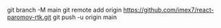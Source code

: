git branch -M main
git remote add origin https://github.com/imex7/react-paromov-rtk.git
git push -u origin main
